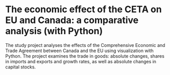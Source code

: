 # The economic effect of the CETA on EU and Canada: a comparative analysis (with Python)

The study project analyses the effects of the Comprehensive Economic and Trade Agreement between Canada and the EU using visualization with Python. The project examines the trade in goods: absolute changes, shares in imports and exports and growth rates, as well as absolute changes in capital stocks.

